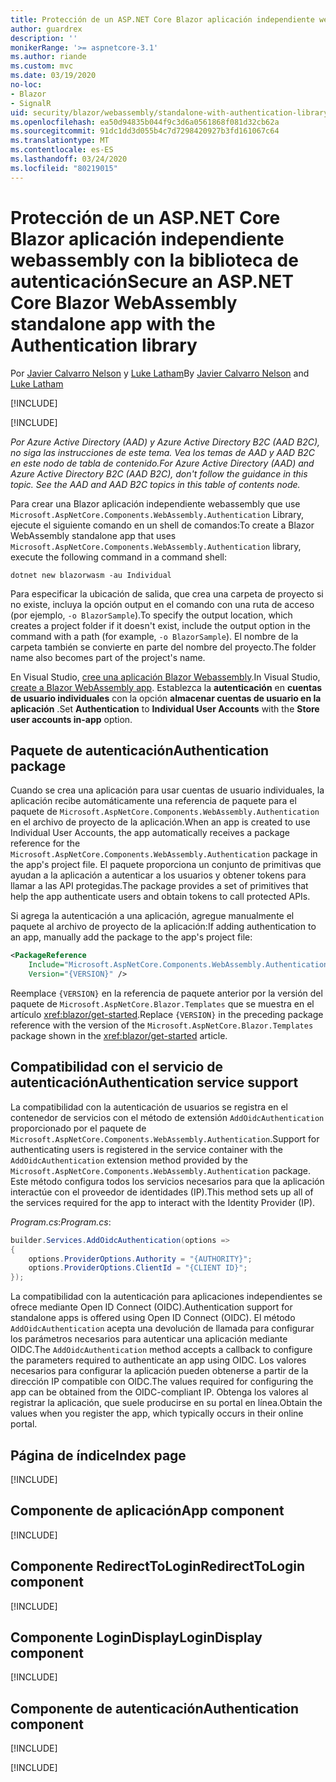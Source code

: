 ```yaml
---
title: Protección de un ASP.NET Core Blazor aplicación independiente webassembly con la biblioteca de autenticación
author: guardrex
description: ''
monikerRange: '>= aspnetcore-3.1'
ms.author: riande
ms.custom: mvc
ms.date: 03/19/2020
no-loc:
- Blazor
- SignalR
uid: security/blazor/webassembly/standalone-with-authentication-library
ms.openlocfilehash: ea50d94835b044f9c3d6a0561868f081d32cb62a
ms.sourcegitcommit: 91dc1dd3d055b4c7d7298420927b3fd161067c64
ms.translationtype: MT
ms.contentlocale: es-ES
ms.lasthandoff: 03/24/2020
ms.locfileid: "80219015"
---
```

# <a name="secure-an-aspnet-core-opno-locblazor-webassembly-standalone-app-with-the-authentication-library"></a><span data-ttu-id="5b35c-102">Protección de un ASP.NET Core Blazor aplicación independiente webassembly con la biblioteca de autenticación</span><span class="sxs-lookup"><span data-stu-id="5b35c-102">Secure an ASP.NET Core Blazor WebAssembly standalone app with the Authentication library</span></span>

<span data-ttu-id="5b35c-103">Por [Javier Calvarro Nelson](https://github.com/javiercn) y [Luke Latham](https://github.com/guardrex)</span><span class="sxs-lookup"><span data-stu-id="5b35c-103">By [Javier Calvarro Nelson](https://github.com/javiercn) and [Luke Latham](https://github.com/guardrex)</span></span>

[!INCLUDE[](~/includes/blazorwasm-preview-notice.md)]

[!INCLUDE[](~/includes/blazorwasm-3.2-template-article-notice.md)]

<span data-ttu-id="5b35c-104">*Por Azure Active Directory (AAD) y Azure Active Directory B2C (AAD B2C), no siga las instrucciones de este tema. Vea los temas de AAD y AAD B2C en este nodo de tabla de contenido.*</span><span class="sxs-lookup"><span data-stu-id="5b35c-104">*For Azure Active Directory (AAD) and Azure Active Directory B2C (AAD B2C), don't follow the guidance in this topic. See the AAD and AAD B2C topics in this table of contents node.*</span></span>

<span data-ttu-id="5b35c-105">Para crear una Blazor aplicación independiente webassembly que use `Microsoft.AspNetCore.Components.WebAssembly.Authentication` Library, ejecute el siguiente comando en un shell de comandos:</span><span class="sxs-lookup"><span data-stu-id="5b35c-105">To create a Blazor WebAssembly standalone app that uses `Microsoft.AspNetCore.Components.WebAssembly.Authentication` library, execute the following command in a command shell:</span></span>

```dotnetcli
dotnet new blazorwasm -au Individual
```

<span data-ttu-id="5b35c-106">Para especificar la ubicación de salida, que crea una carpeta de proyecto si no existe, incluya la opción output en el comando con una ruta de acceso (por ejemplo, `-o BlazorSample`).</span><span class="sxs-lookup"><span data-stu-id="5b35c-106">To specify the output location, which creates a project folder if it doesn't exist, include the output option in the command with a path (for example, `-o BlazorSample`).</span></span> <span data-ttu-id="5b35c-107">El nombre de la carpeta también se convierte en parte del nombre del proyecto.</span><span class="sxs-lookup"><span data-stu-id="5b35c-107">The folder name also becomes part of the project's name.</span></span>

<span data-ttu-id="5b35c-108">En Visual Studio, [cree una aplicación Blazor Webassembly](xref:blazor/get-started).</span><span class="sxs-lookup"><span data-stu-id="5b35c-108">In Visual Studio, [create a Blazor WebAssembly app](xref:blazor/get-started).</span></span> <span data-ttu-id="5b35c-109">Establezca la **autenticación** en **cuentas de usuario individuales** con la opción **almacenar cuentas de usuario en la aplicación** .</span><span class="sxs-lookup"><span data-stu-id="5b35c-109">Set **Authentication** to **Individual User Accounts** with the **Store user accounts in-app** option.</span></span>

## <a name="authentication-package"></a><span data-ttu-id="5b35c-110">Paquete de autenticación</span><span class="sxs-lookup"><span data-stu-id="5b35c-110">Authentication package</span></span>

<span data-ttu-id="5b35c-111">Cuando se crea una aplicación para usar cuentas de usuario individuales, la aplicación recibe automáticamente una referencia de paquete para el paquete de `Microsoft.AspNetCore.Components.WebAssembly.Authentication` en el archivo de proyecto de la aplicación.</span><span class="sxs-lookup"><span data-stu-id="5b35c-111">When an app is created to use Individual User Accounts, the app automatically receives a package reference for the `Microsoft.AspNetCore.Components.WebAssembly.Authentication` package in the app's project file.</span></span> <span data-ttu-id="5b35c-112">El paquete proporciona un conjunto de primitivas que ayudan a la aplicación a autenticar a los usuarios y obtener tokens para llamar a las API protegidas.</span><span class="sxs-lookup"><span data-stu-id="5b35c-112">The package provides a set of primitives that help the app authenticate users and obtain tokens to call protected APIs.</span></span>

<span data-ttu-id="5b35c-113">Si agrega la autenticación a una aplicación, agregue manualmente el paquete al archivo de proyecto de la aplicación:</span><span class="sxs-lookup"><span data-stu-id="5b35c-113">If adding authentication to an app, manually add the package to the app's project file:</span></span>

```xml
<PackageReference 
    Include="Microsoft.AspNetCore.Components.WebAssembly.Authentication" 
    Version="{VERSION}" />
```

<span data-ttu-id="5b35c-114">Reemplace `{VERSION}` en la referencia de paquete anterior por la versión del paquete de `Microsoft.AspNetCore.Blazor.Templates` que se muestra en el artículo <xref:blazor/get-started>.</span><span class="sxs-lookup"><span data-stu-id="5b35c-114">Replace `{VERSION}` in the preceding package reference with the version of the `Microsoft.AspNetCore.Blazor.Templates` package shown in the <xref:blazor/get-started> article.</span></span>

## <a name="authentication-service-support"></a><span data-ttu-id="5b35c-115">Compatibilidad con el servicio de autenticación</span><span class="sxs-lookup"><span data-stu-id="5b35c-115">Authentication service support</span></span>

<span data-ttu-id="5b35c-116">La compatibilidad con la autenticación de usuarios se registra en el contenedor de servicios con el método de extensión `AddOidcAuthentication` proporcionado por el paquete de `Microsoft.AspNetCore.Components.WebAssembly.Authentication`.</span><span class="sxs-lookup"><span data-stu-id="5b35c-116">Support for authenticating users is registered in the service container with the `AddOidcAuthentication` extension method provided by the `Microsoft.AspNetCore.Components.WebAssembly.Authentication` package.</span></span> <span data-ttu-id="5b35c-117">Este método configura todos los servicios necesarios para que la aplicación interactúe con el proveedor de identidades (IP).</span><span class="sxs-lookup"><span data-stu-id="5b35c-117">This method sets up all of the services required for the app to interact with the Identity Provider (IP).</span></span>

<span data-ttu-id="5b35c-118">*Program.cs*:</span><span class="sxs-lookup"><span data-stu-id="5b35c-118">*Program.cs*:</span></span>

```csharp
builder.Services.AddOidcAuthentication(options =>
{
    options.ProviderOptions.Authority = "{AUTHORITY}";
    options.ProviderOptions.ClientId = "{CLIENT ID}";
});
```

<span data-ttu-id="5b35c-119">La compatibilidad con la autenticación para aplicaciones independientes se ofrece mediante Open ID Connect (OIDC).</span><span class="sxs-lookup"><span data-stu-id="5b35c-119">Authentication support for standalone apps is offered using Open ID Connect (OIDC).</span></span> <span data-ttu-id="5b35c-120">El método `AddOidcAuthentication` acepta una devolución de llamada para configurar los parámetros necesarios para autenticar una aplicación mediante OIDC.</span><span class="sxs-lookup"><span data-stu-id="5b35c-120">The `AddOidcAuthentication` method accepts a callback to configure the parameters required to authenticate an app using OIDC.</span></span> <span data-ttu-id="5b35c-121">Los valores necesarios para configurar la aplicación pueden obtenerse a partir de la dirección IP compatible con OIDC.</span><span class="sxs-lookup"><span data-stu-id="5b35c-121">The values required for configuring the app can be obtained from the OIDC-compliant IP.</span></span> <span data-ttu-id="5b35c-122">Obtenga los valores al registrar la aplicación, que suele producirse en su portal en línea.</span><span class="sxs-lookup"><span data-stu-id="5b35c-122">Obtain the values when you register the app, which typically occurs in their online portal.</span></span>

## <a name="index-page"></a><span data-ttu-id="5b35c-123">Página de índice</span><span class="sxs-lookup"><span data-stu-id="5b35c-123">Index page</span></span>

[!INCLUDE[](~/includes/blazor-security/index-page-authentication.md)]

## <a name="app-component"></a><span data-ttu-id="5b35c-124">Componente de aplicación</span><span class="sxs-lookup"><span data-stu-id="5b35c-124">App component</span></span>

[!INCLUDE[](~/includes/blazor-security/app-component.md)]

## <a name="redirecttologin-component"></a><span data-ttu-id="5b35c-125">Componente RedirectToLogin</span><span class="sxs-lookup"><span data-stu-id="5b35c-125">RedirectToLogin component</span></span>

[!INCLUDE[](~/includes/blazor-security/redirecttologin-component.md)]

## <a name="logindisplay-component"></a><span data-ttu-id="5b35c-126">Componente LoginDisplay</span><span class="sxs-lookup"><span data-stu-id="5b35c-126">LoginDisplay component</span></span>

[!INCLUDE[](~/includes/blazor-security/logindisplay-component.md)]

## <a name="authentication-component"></a><span data-ttu-id="5b35c-127">Componente de autenticación</span><span class="sxs-lookup"><span data-stu-id="5b35c-127">Authentication component</span></span>

[!INCLUDE[](~/includes/blazor-security/authentication-component.md)]

[!INCLUDE[](~/includes/blazor-security/troubleshoot.md)]
